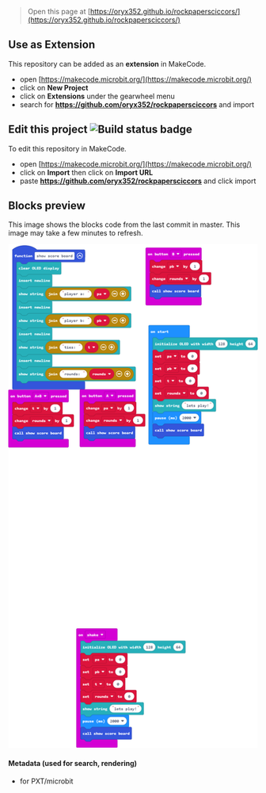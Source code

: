 
> Open this page at [https://oryx352.github.io/rockpapersciccors/](https://oryx352.github.io/rockpapersciccors/)

## Use as Extension

This repository can be added as an **extension** in MakeCode.

* open [https://makecode.microbit.org/](https://makecode.microbit.org/)
* click on **New Project**
* click on **Extensions** under the gearwheel menu
* search for **https://github.com/oryx352/rockpapersciccors** and import

## Edit this project ![Build status badge](https://github.com/oryx352/rockpapersciccors/workflows/MakeCode/badge.svg)

To edit this repository in MakeCode.

* open [https://makecode.microbit.org/](https://makecode.microbit.org/)
* click on **Import** then click on **Import URL**
* paste **https://github.com/oryx352/rockpapersciccors** and click import

## Blocks preview

This image shows the blocks code from the last commit in master.
This image may take a few minutes to refresh.

![A rendered view of the blocks](https://github.com/oryx352/rockpapersciccors/raw/master/.github/makecode/blocks.png)

#### Metadata (used for search, rendering)

* for PXT/microbit
<script src="https://makecode.com/gh-pages-embed.js"></script><script>makeCodeRender("{{ site.makecode.home_url }}", "{{ site.github.owner_name }}/{{ site.github.repository_name }}");</script>
